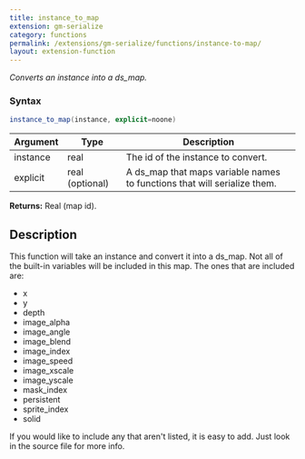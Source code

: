 ```yaml
---
title: instance_to_map
extension: gm-serialize
category: functions
permalink: /extensions/gm-serialize/functions/instance-to-map/
layout: extension-function
---
```


_Converts an instance into a ds_map._

### Syntax
```cs
instance_to_map(instance, explicit=noone)
```

| Argument | Type | Description |
| --- | --- | --- |
| instance | real | The id of the instance to convert. |
| explicit | real (optional) | A ds_map that maps variable names to functions that will serialize them. |

**Returns:** Real (map id).

## Description
This function will take an instance and convert it into a ds_map. Not all of the built-in variables will be included in this map. The ones that are included are:
* x
* y
* depth
* image_alpha
* image_angle
* image_blend
* image_index
* image_speed
* image_xscale
* image_yscale
* mask_index
* persistent
* sprite_index
* solid

If you would like to include any that aren't listed, it is easy to add. Just look in the source file for more info.